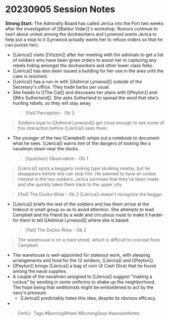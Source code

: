 # 20230905 Session Notes
**Strong Start:** The Admiralty Board has called Jerica into the Fort two weeks after the investigation of [[Baldur Vidar]]'s workshop.  Rumors continue to swirl about unrest among the dockworkers and Lynwood wants Jerica to help put a stop to it (Lynwood actually wants her to refuse orders so that he can punish her).
- [[Jerica]] visits [[Vizzini]] after her meeting with the admirals to get a list of soldiers who have been given orders to assist her in capturing any rebels hiding amongst the dockworkers and other lower class folks.
- [[Jerica]] has also been issued a building for her use in the area until the case is resolved.
- [[Jerica]] has a run-in with [[Admiral Lynwood]] outside of the Secretary's office.  They trade barbs per usual.
- She heads to [[The Cat]] and discusses her plans with [[Peyton]] and [[Mrs Sutherland]].  She asks Sutherland to spread the word that she's hunting rebels, so they will stay away.
  > [!fail] Perception - Ob 3 
> Soldiers loyal to [[Admiral Lynwood]] get close enough to see some of this interaction before [[Jerica]] sees them.
- The younger of the two (Campbell) whips out a notebook to document what he sees.  [[Jerica]] warns him of the dangers of looking like a navalman down near the docks.
  > [!question] Observation - Ob 1 
> [[Jerica]] spots a beggarly looking type skulking nearby, but he disappears before she can stop him.  He seemed to have an undue interest in the two soldiers.  Jerica surmises that they've been made and she quickly takes them back to the upper city.

> [!fail] The Docks-Wise - Ob 2 
> [[Jerica]] doesn't recognize the beggar.

- [[Jerica]] briefs the rest of the soldiers and has them arrive at the hideout in small group so as to avoid attention.  She attempts to lead Campbell and his friend by a wide and circuitous route to make it harder for them to tell [[Admiral Lynwood]] where she is based.
  > [!fail] The Docks-Wise - Ob 2 
> The warehouse is on a main street, which is difficult to conceal from Campbell.
- The warehouse is well-appointed for stakeout work, with sleeping arrangements and food for the 12 soldiers, [[Jerica]] and [[Peyton]].
- [[Peyton]] brings [[Jerica]] a bag of coin (4 Cash Dice) that he found among the naval supplies.
- A couple of the navalmen assigned to [[Jerica]] suggest "making a ruckus" by sending in some uniforms to shake up the neighborhood.  The hope being that seditionists might be emboldened to act by the navy's pressure.
	- [[Jerica]] predictably hates this idea, despite its obvious efficacy.
- 


> [!info]- Tags
> #BurningWheel #BurningSeas #sessionNotes 

